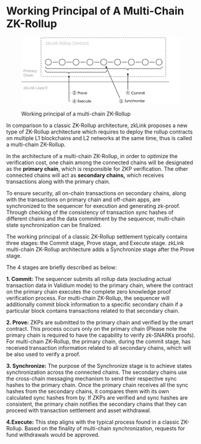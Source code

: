 # Working Principal of A Multi-Chain ZK-Rollup

<figure><img src="../../.gitbook/assets/figure2.png" alt=""><figcaption><p>Working principal of a multi-chain ZK-Rollup</p></figcaption></figure>

In comparison to a classic ZK-Rollup architecture, zkLink proposes a new type of ZK-Rollup architecture which requires to deploy the rollup contracts on multiple L1 blockchains and L2 networks at the same time, thus is called a multi-chain ZK-Rollup.

In the architecture of a multi-chain ZK-Rollup, in order to optimize the verification cost, one chain among the connected chains will be designated as the **primary chain**, which is responsible for ZKP verification. The other connected chains will act as **secondary chains,** which receives transactions along with the primary chain.

To ensure security, all on-chain transactions on secondary chains, along with the transactions on primary chain and off-chain apps, are synchronized to the sequencer for execution and generating zk-proof. Through checking of the consistency of transaction sync hashes of different chains and the data  commitment by the sequencer, multi-chain state synchronization can be finalized.

The working principal of a classic ZK-Rollup settlement typically contains three stages: the Commit stage, Prove stage, and Execute stage. zkLink multi-chain ZK-Rollup architecture adds a Synchronize stage after the Prove stage.

The 4 stages are briefly described as below:

**1. Commit:** The sequencer submits all rollup data (excluding actual transaction data in Validium mode) to the primary chain, where the contract on the primary chain executes the complete zero knowledge proof verification process. For multi-chain ZK-Rollup, the sequencer will additionally commit block information to a specific secondary chain if a particular block contains transactions related to that secondary chain.

**2. Prove:** ZKPs are submitted to the primary chain and verified by the smart contract. This process occurs only on the primary chain (Please note the primary chain is required to have the capability to verify zk-SNARKs proofs). For multi-chain ZK-Rollup, the primary chain, during the commit stage, has received transaction information related to all secondary chains, which will be also used to verify a proof.

**3. Synchronize:** The purpose of the Synchronize stage is to achieve states synchronization across the connected chains.  The secondary chains use the cross-chain messaging mechanism to send their respective sync hashes to the primary chain. Once the primary chain receives all the sync hashes from the secondary chains, it compares them with its own calculated sync hashes from by. If ZKPs are verified and sync hashes are consistent, the primary chain notifies the secondary chains that they can proceed with transaction settlement and asset withdrawal.

**4.Execute:** This step aligns with the typical process found in a classic ZK-Rollup.  Based on the finality of multi-chain synchronization, requests for fund withdrawals would be approved.
